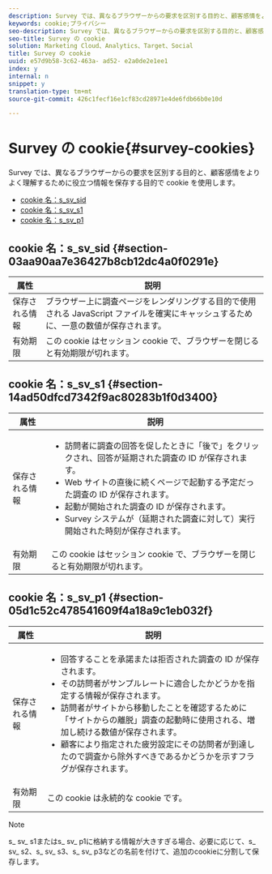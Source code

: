 ```yaml
---
description: Survey では、異なるブラウザーからの要求を区別する目的と、顧客感情をよりよく理解するために役立つ情報を保存する目的で cookie を使用します。
keywords: cookie;プライバシー
seo-description: Survey では、異なるブラウザーからの要求を区別する目的と、顧客感情をよりよく理解するために役立つ情報を保存する目的で cookie を使用します。
seo-title: Survey の cookie
solution: Marketing Cloud、Analytics、Target、Social
title: Survey の cookie
uuid: e57d9b58-3c62-463a- ad52- e2a0de2e1ee1
index: y
internal: n
snippet: y
translation-type: tm+mt
source-git-commit: 426c1fecf16e1cf83cd28971e4de6fdb66b0e10d

---
```



# Survey の cookie{#survey-cookies}

Survey では、異なるブラウザーからの要求を区別する目的と、顧客感情をよりよく理解するために役立つ情報を保存する目的で cookie を使用します。

* [cookie 名：s_sv_sid](../cookies-overview/cookies-survey.md#section-03aa90aa7e36427b8cb12dc4a0f0291e)
* [cookie 名：s_sv_s1](../cookies-overview/cookies-survey.md#section-14ad50dfcd7342f9ac80283b1f0d3400)
* [cookie 名：s_sv_p1](../cookies-overview/cookies-survey.md#section-05d1c52c478541609f4a18a9c1eb032f)

## cookie 名：s_sv_sid {#section-03aa90aa7e36427b8cb12dc4a0f0291e}

| 属性 | 説明 |
|---|---|
| 保存される情報 | ブラウザー上に調査ページをレンダリングする目的で使用される JavaScript ファイルを確実にキャッシュするために、一意の数値が保存されます。 |
| 有効期限 | この cookie はセッション cookie で、ブラウザーを閉じると有効期限が切れます。 |

## cookie 名：s_sv_s1 {#section-14ad50dfcd7342f9ac80283b1f0d3400}

<table id="table_6835D64C5D464A049F576621F2BE3FAD"> 
 <thead> 
  <tr> 
   <th colname="col1" class="entry"> 属性 </th> 
   <th colname="col2" class="entry"> 説明 </th> 
  </tr> 
 </thead>
 <tbody> 
  <tr> 
   <td colname="col1"> 保存される情報 </td> 
   <td colname="col2"> <p> 
     <ul id="ul_350369AFBEFF49938026D7D25D012A88"> 
      <li id="li_EA3D03382BFA474B802D1EE2054FABDB">訪問者に調査の回答を促したときに「後で」をクリックされ、回答が延期された調査の ID が保存されます。 </li> 
      <li id="li_6111E8D568D64D7CBFB906046134025C"> Web サイトの直後に続くページで起動する予定だった調査の ID が保存されます。 </li> 
      <li id="li_A16519F487654435B50577DA08654E70">起動が開始された調査の ID が保存されます。 </li> 
      <li id="li_8322C91846AB4A65B277C435D61660BF">Survey システムが（延期された調査に対して）実行開始された時刻が保存されます。 </li> 
     </ul> </p> </td> 
  </tr> 
  <tr> 
   <td colname="col1"> 有効期限 </td> 
   <td colname="col2"> この cookie はセッション cookie で、ブラウザーを閉じると有効期限が切れます。 </td> 
  </tr> 
 </tbody> 
</table>

## cookie 名：s_sv_p1 {#section-05d1c52c478541609f4a18a9c1eb032f}

<table id="table_8F6CC83D32D54BEE99884318AD126C98"> 
 <thead> 
  <tr> 
   <th colname="col1" class="entry"> 属性 </th> 
   <th colname="col2" class="entry"> 説明 </th> 
  </tr> 
 </thead>
 <tbody> 
  <tr> 
   <td colname="col1"> 保存される情報 </td> 
   <td colname="col2"> <p> 
     <ul id="ul_A2717AD89DA540468963E9E7FBD382D5"> 
      <li id="li_21B0165911C74BA796111E9C93142B95">回答することを承諾または拒否された調査の ID が保存されます。 </li> 
      <li id="li_DD966285CAE7438C9E43AFC4E91569F8">その訪問者がサンプルレートに適合したかどうかを指定する情報が保存されます。 </li> 
      <li id="li_27BD16FE78BC46C3846BFFE4DF65BCB3">訪問者がサイトから移動したことを確認するために「サイトからの離脱」調査の起動時に使用される、増加し続ける数値が保存されます。 </li> 
      <li id="li_0C9FF8939615407BB9A0DB24C7C31CE6">顧客により指定された疲労設定にその訪問者が到達したので調査から除外すべきであるかどうかを示すフラグが保存されます。 </li> 
     </ul> </p> </td> 
  </tr> 
  <tr> 
   <td colname="col1"> 有効期限 </td> 
   <td colname="col2"> この cookie は永続的な cookie です。 </td> 
  </tr> 
 </tbody> 
</table>

<a id="section_488AFFB899004968A2479B2423E6EEB7"></a>

>[!NOTE]
>
>s_ sv_ s1またはs_ sv_ p1に格納する情報が大きすぎる場合、必要に応じて、s_ sv_ s2、s_ sv_ s3、s_ sv_ p3などの名前を付けて、追加のcookieに分割して保存します。

